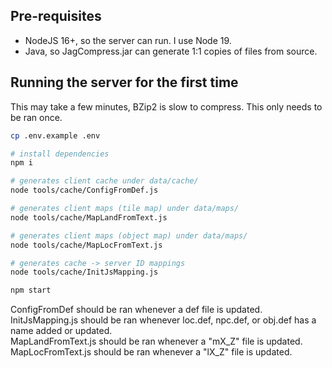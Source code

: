 ## Pre-requisites

- NodeJS 16+, so the server can run. I use Node 19.
- Java, so JagCompress.jar can generate 1:1 copies of files from source.

## Running the server for the first time

This may take a few minutes, BZip2 is slow to compress. This only needs to be ran once. 

```sh
cp .env.example .env

# install dependencies
npm i

# generates client cache under data/cache/
node tools/cache/ConfigFromDef.js

# generates client maps (tile map) under data/maps/
node tools/cache/MapLandFromText.js

# generates client maps (object map) under data/maps/
node tools/cache/MapLocFromText.js

# generates cache -> server ID mappings
node tools/cache/InitJsMapping.js

npm start
```

ConfigFromDef should be ran whenever a def file is updated.  
InitJsMapping.js should be ran whenever loc.def, npc.def, or obj.def has a name added or updated.  
MapLandFromText.js should be ran whenever a "mX_Z" file is updated.  
MapLocFromText.js should be ran whenever a "lX_Z" file is updated.
